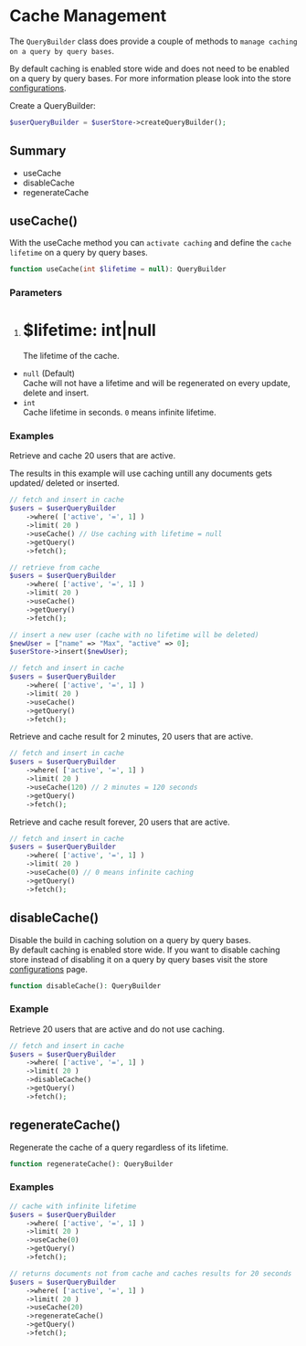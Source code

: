 <!--METADATA
{
    "title": "Cache Management",
    "url": "cache-management",
    "icon": "copy"
}
!METADATA-->

# Cache Management

The `QueryBuilder` class does provide a couple of methods to `manage caching on a query by query bases`.

By default caching is enabled store wide and does not need to be enabled on a query by query bases. For more information please look into the store <a class="gotoblock" href="/#/configurations">configurations</a>.

Create a QueryBuilder:

```php
$userQueryBuilder = $userStore->createQueryBuilder();
```

## Summary

- useCache
- disableCache
- regenerateCache

## useCache()

With the useCache method you can `activate caching` and define the `cache lifetime` on a query by query bases.

```php
function useCache(int $lifetime = null): QueryBuilder
```

### Parameters

1. # $lifetime: int|null
   The lifetime of the cache.

- `null` (Default)<br/>
  Cache will not have a lifetime and will be regenerated on every update, delete and insert.
- `int`<br/>
  Cache lifetime in seconds. `0` means infinite lifetime.

### Examples

Retrieve and cache 20 users that are active.

The results in this example will use caching untill any documents gets updated/ deleted or inserted.

```php
// fetch and insert in cache
$users = $userQueryBuilder
    ->where( ['active', '=', 1] )
    ->limit( 20 )
    ->useCache() // Use caching with lifetime = null
    ->getQuery()
    ->fetch();

// retrieve from cache
$users = $userQueryBuilder
    ->where( ['active', '=', 1] )
    ->limit( 20 )
    ->useCache()
    ->getQuery()
    ->fetch();

// insert a new user (cache with no lifetime will be deleted)
$newUser = ["name" => "Max", "active" => 0];
$userStore->insert($newUser);

// fetch and insert in cache
$users = $userQueryBuilder
    ->where( ['active', '=', 1] )
    ->limit( 20 )
    ->useCache()
    ->getQuery()
    ->fetch();
```

Retrieve and cache result for 2 minutes, 20 users that are active.

```php
// fetch and insert in cache
$users = $userQueryBuilder
    ->where( ['active', '=', 1] )
    ->limit( 20 )
    ->useCache(120) // 2 minutes = 120 seconds
    ->getQuery()
    ->fetch();
```

Retrieve and cache result forever, 20 users that are active.

```php
// fetch and insert in cache
$users = $userQueryBuilder
    ->where( ['active', '=', 1] )
    ->limit( 20 )
    ->useCache(0) // 0 means infinite caching
    ->getQuery()
    ->fetch();
```

## disableCache()

Disable the build in caching solution on a query by query bases.<br/>
By default caching is enabled store wide. If you want to disable caching store instead of disabling it on a query by query bases visit the store <a class="gotoblock" href="/#/configurations">configurations</a> page.

```php
function disableCache(): QueryBuilder
```

### Example

Retrieve 20 users that are active and do not use caching.

```php
// fetch and insert in cache
$users = $userQueryBuilder
    ->where( ['active', '=', 1] )
    ->limit( 20 )
    ->disableCache()
    ->getQuery()
    ->fetch();
```

## regenerateCache()

Regenerate the cache of a query regardless of its lifetime.

```php
function regenerateCache(): QueryBuilder
```

### Examples

```php
// cache with infinite lifetime
$users = $userQueryBuilder
    ->where( ['active', '=', 1] )
    ->limit( 20 )
    ->useCache(0)
    ->getQuery()
    ->fetch();

// returns documents not from cache and caches results for 20 seconds
$users = $userQueryBuilder
    ->where( ['active', '=', 1] )
    ->limit( 20 )
    ->useCache(20)
    ->regenerateCache()
    ->getQuery()
    ->fetch();
```
